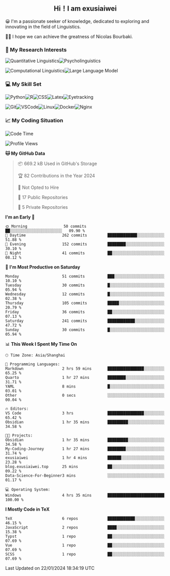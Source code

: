   

## <div align="center">Hi！I am exusiaiwei</div>  

😀 I'm a passionate seeker of knowledge, dedicated to exploring and innovating in the field of Linguistics.

🙋‍♂️ I hope we can achieve the greatness of Nicolas Bourbaki.

### 🔬 My Research Interests  

![Quantitative Linguistics](https://img.shields.io/badge/Quantitative%20Linguistics-%230072CC.svg?&style=for-the-badge&logo=appveyor&logoColor=white)![Psycholinguistics](https://img.shields.io/badge/Psycholinguistics-%2301a3a1.svg?&style=for-the-badge&logo=AWS%20Amplify&logoColor=white)

![Computational Linguistics](https://img.shields.io/badge/Computational%20Linguistics-%231877F2.svg?&style=for-the-badge&logo=Markdown&logoColor=white)![Large Language Model](https://img.shields.io/badge/Large%20Language%20Model-%23F76300.svg?&style=for-the-badge&logo=Android&logoColor=white)

### 💻 My Skill Set

![Python](https://img.shields.io/badge/Python-%2314354C.svg?style=for-the-badge&logo=python&logoColor=white&color=2AB3E3)![R](https://img.shields.io/badge/-R-276DC3?style=for-the-badge&logo=r&logoColor=white)![CSS](https://img.shields.io/badge/-CSS-1572B6?style=for-the-badge&logo=css3&logoColor=white)![Latex](https://img.shields.io/badge/-Latex-008080?style=for-the-badge&logo=latex&logoColor=white)![Eyetracking](https://img.shields.io/badge/Eyetracking-%230078D6?style=for-the-badge&logo=SearXNG&logoColor=#3050FF)

![Git](https://img.shields.io/badge/-Git-F05032?style=for-the-badge&logo=git&logoColor=white)![VSCode](https://img.shields.io/badge/-VSCode-007ACC?style=for-the-badge&logo=visual-studio-code&logoColor=white)![Linux](https://img.shields.io/badge/-Linux-FCC624?style=for-the-badge&logo=linux&logoColor=black)![Docker](https://img.shields.io/badge/-Docker-2496ED?style=for-the-badge&logo=docker&logoColor=white)![Nginx](https://img.shields.io/badge/-Nginx-009639?style=for-the-badge&logo=nginx&logoColor=white)

### 📈 My Coding Situation

<!--START_SECTION:waka-->
![Code Time](http://img.shields.io/badge/Code%20Time-4%20hrs%2035%20mins-blue)

![Profile Views](http://img.shields.io/badge/Profile%20Views-39-blue)

**🐱 My GitHub Data** 

> 📦 669.2 kB Used in GitHub's Storage 
 > 
> 🏆 82 Contributions in the Year 2024
 > 
> 🚫 Not Opted to Hire
 > 
> 📜 17 Public Repositories 
 > 
> 🔑 5 Private Repositories 
 > 
**I'm an Early 🐤** 

```text
🌞 Morning                50 commits          ██░░░░░░░░░░░░░░░░░░░░░░░   09.90 % 
🌆 Daytime                262 commits         █████████████░░░░░░░░░░░░   51.88 % 
🌃 Evening                152 commits         ████████░░░░░░░░░░░░░░░░░   30.10 % 
🌙 Night                  41 commits          ██░░░░░░░░░░░░░░░░░░░░░░░   08.12 % 
```
📅 **I'm Most Productive on Saturday** 

```text
Monday                   51 commits          ███░░░░░░░░░░░░░░░░░░░░░░   10.10 % 
Tuesday                  30 commits          █░░░░░░░░░░░░░░░░░░░░░░░░   05.94 % 
Wednesday                12 commits          █░░░░░░░░░░░░░░░░░░░░░░░░   02.38 % 
Thursday                 105 commits         █████░░░░░░░░░░░░░░░░░░░░   20.79 % 
Friday                   36 commits          ██░░░░░░░░░░░░░░░░░░░░░░░   07.13 % 
Saturday                 241 commits         ████████████░░░░░░░░░░░░░   47.72 % 
Sunday                   30 commits          █░░░░░░░░░░░░░░░░░░░░░░░░   05.94 % 
```


📊 **This Week I Spent My Time On** 

```text
🕑︎ Time Zone: Asia/Shanghai

💬 Programming Languages: 
Markdown                 2 hrs 59 mins       ████████████████░░░░░░░░░   65.25 % 
Quarto                   1 hr 27 mins        ████████░░░░░░░░░░░░░░░░░   31.71 % 
YAML                     8 mins              █░░░░░░░░░░░░░░░░░░░░░░░░   03.01 % 
Other                    0 secs              ░░░░░░░░░░░░░░░░░░░░░░░░░   00.04 % 

🔥 Editors: 
VS Code                  3 hrs               ████████████████░░░░░░░░░   65.42 % 
Obsidian                 1 hr 35 mins        █████████░░░░░░░░░░░░░░░░   34.58 % 

🐱‍💻 Projects: 
Obsidian                 1 hr 35 mins        █████████░░░░░░░░░░░░░░░░   34.58 % 
My-Coding-Journey        1 hr 27 mins        ████████░░░░░░░░░░░░░░░░░   31.74 % 
exusiaiwei               1 hr 4 mins         ██████░░░░░░░░░░░░░░░░░░░   23.28 % 
blog.exusiaiwei.top      25 mins             ██░░░░░░░░░░░░░░░░░░░░░░░   09.22 % 
Data-Science-For-Beginner3 mins              ░░░░░░░░░░░░░░░░░░░░░░░░░   01.17 % 

💻 Operating System: 
Windows                  4 hrs 35 mins       █████████████████████████   100.00 % 
```

**I Mostly Code in TeX** 

```text
TeX                      6 repos             ████████████░░░░░░░░░░░░░   46.15 % 
JavaScript               2 repos             ████░░░░░░░░░░░░░░░░░░░░░   15.38 % 
Typst                    1 repo              ██░░░░░░░░░░░░░░░░░░░░░░░   07.69 % 
Vue                      1 repo              ██░░░░░░░░░░░░░░░░░░░░░░░   07.69 % 
SCSS                     1 repo              ██░░░░░░░░░░░░░░░░░░░░░░░   07.69 % 
```




 Last Updated on 22/01/2024 18:34:19 UTC
<!--END_SECTION:waka-->
